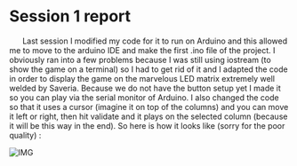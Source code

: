 # Session 1 report

&nbsp;&nbsp;&nbsp;&nbsp;&nbsp;&nbsp;Last session I modified my code for it to run on Arduino and this allowed me to move to the arduino IDE and make the first .ino file of the project. I obviously ran into a few problems because I was still using iostream (to show the game on a terminal) so I had to get rid of it and I adapted the code in order to display the game on the marvelous LED matrix extremely well welded by Saveria. Because we do not have the button setup yet I made it so you can play via the serial monitor of Arduino.
I also changed the code so that it uses a cursor (imagine it on top of the columns) and you can move it left or right, then hit validate and it plays on the selected column (because it will be this way in the end).
So here is how it looks like (sorry for the poor quality) :

![IMG](https://user-images.githubusercontent.com/74043892/216400151-ead55fee-713a-4fe8-9b97-6aab3f9495eb.JPG)
